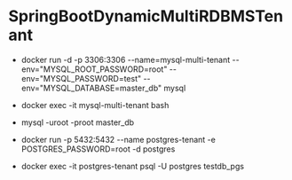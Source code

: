 # SpringBootDynamicMultiRDBMSTenant

- docker run -d  -p  3306:3306 --name=mysql-multi-tenant --env="MYSQL_ROOT_PASSWORD=root" --env="MYSQL_PASSWORD=test" --env="MYSQL_DATABASE=master_db" mysql
- docker exec -it mysql-multi-tenant bash
- mysql -uroot -proot master_db


- docker run -p 5432:5432 --name postgres-tenant -e POSTGRES_PASSWORD=root -d postgres
- docker exec -it postgres-tenant psql -U postgres testdb_pgs
